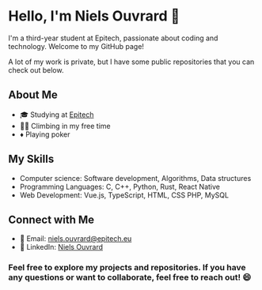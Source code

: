<!--
TODO
- 🔭 I’m currently working on ...
- 🌱 I’m currently learning ...
- 👯 I’m looking to collaborate on ...
- 🤔 I’m looking for help with ...
- 💬 Ask me about ...
- 📫 How to reach me: ...
- ⚡ Fun fact: ...
-->

# Hello, I'm Niels Ouvrard 👋

I'm a third-year student at Epitech, passionate about coding and technology. Welcome to my GitHub page!

A lot of my work is private, but I have some public repositories that you can check out below.

## About Me
- 🎓 Studying at [Epitech](https://www.epitech.eu/)
- 🧗🏻 Climbing in my free time
- ♦️ Playing poker

<!-- ## My Projects

### Project 1: [Project Name](link-to-repo)
[Project Description or Short Summary]

![Project 1](link-to-project-image)

### Project 2: [Project Name](link-to-repo)
[Project Description or Short Summary]

![Project 2](link-to-project-image) -->

## My Skills

- Computer science: Software development, Algorithms, Data structures
- Programming Languages: C, C++, Python, Rust, React Native
- Web Development: Vue.js, TypeScript, HTML, CSS PHP, MySQL

## Connect with Me

- 📧 Email: [niels.ouvrard@epitech.eu](mailto:niels.ouvrard@epitech.eu)
- 🔗 LinkedIn: [Niels Ouvrard](https://www.linkedin.com/in/niels-ouvrard-2810951ab/)
<!--
* later maybe
- 🌐 Website: [Your Website](https://www.yourwebsite.com)
- 🐦 Twitter: [@YourTwitterHandle](https://twitter.com/yourtwitterhandle)
- 

## GitHub Stats
![GitHub Stats](https://github-readme-stats.vercel.app/api/?username=NielsOuvrard&show_icons=true&theme=radical)

![Top Langs](https://github-readme-stats.vercel.app/api/top-langs/?username=NielsOuvrard&layout=compact&theme=radical)
- -->

### Feel free to explore my projects and repositories. If you have any questions or want to collaborate, feel free to reach out! 😄